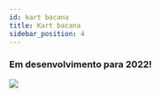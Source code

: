```yaml
---
id: kart bacana
title: Kart bacana
sidebar_position: 4
---
```


### Em desenvolvimento para 2022!

![](/img/niftykart_v01.png)
